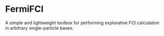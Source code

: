 # FermiFCI
A simple and lightweight toolbox for performing explorative FCI calculation in arbitrary single-particle bases.
